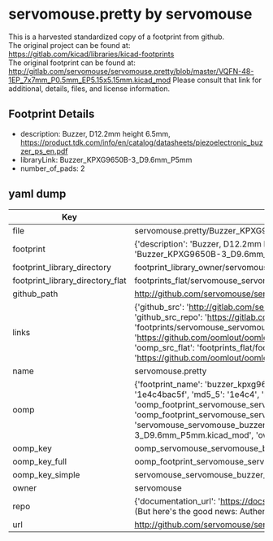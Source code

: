 # servomouse.pretty by servomouse  
This is a harvested standardized copy of a footprint from github.  
The original project can be found at:  
https://gitlab.com/kicad/libraries/kicad-footprints  
The original footprint can be found at:
http://gitlab.com/servomouse/servomouse.pretty/blob/master/VQFN-48-1EP_7x7mm_P0.5mm_EP5.15x5.15mm.kicad_mod
Please consult that link for additional, details, files, and license information.  
## Footprint Details
* description: Buzzer, D12.2mm height 6.5mm, https://product.tdk.com/info/en/catalog/datasheets/piezoelectronic_buzzer_ps_en.pdf  
* libraryLink: Buzzer_KPXG9650B-3_D9.6mm_P5mm  
* number_of_pads: 2  
## yaml dump  
| Key | Value |  
| --- | --- |  
| file | servomouse.pretty/Buzzer_KPXG9650B-3_D9.6mm_P5mm.kicad_mod |  
| footprint | {'description': 'Buzzer, D12.2mm height 6.5mm, https://product.tdk.com/info/en/catalog/datasheets/piezoelectronic_buzzer_ps_en.pdf', 'libraryLink': 'Buzzer_KPXG9650B-3_D9.6mm_P5mm', 'number_of_pads': 2} |  
| footprint_library_directory | footprint_library_owner/servomouse_servomouse.pretty |  
| footprint_library_directory_flat | footprints_flat/servomouse_servomouse_buzzer_kpxg9650b_3_d9_6mm_p5mm/working |  
| github_path | http://github.com/servomouse/servomouse.pretty/blob/master/Buzzer_KPXG9650B-3_D9.6mm_P5mm.kicad_mod |  
| links | {'github_src': 'http://gitlab.com/servomouse/servomouse.pretty/blob/master/VQFN-48-1EP_7x7mm_P0.5mm_EP5.15x5.15mm.kicad_mod', 'github_src_repo': 'https://gitlab.com/kicad/libraries/kicad-footprints', 'oomp_bot': 'footprints/servomouse_servomouse_buzzer_kpxg9650b_3_d9_6mm_p5mm/working', 'oomp_bot_github': 'https://github.com/oomlout/oomlout_oomp_footprint_bot/tree/main/footprints/servomouse_servomouse_buzzer_kpxg9650b_3_d9_6mm_p5mm/working', 'oomp_src_flat': 'footprints_flat/footprints_flat/servomouse_servomouse_buzzer_kpxg9650b_3_d9_6mm_p5mm/working', 'oomp_src_flat_github': 'https://github.com/oomlout/oomlout_oomp_footprint_src/tree/main/footprints_flat/servomouse_servomouse_buzzer_kpxg9650b_3_d9_6mm_p5mm/working'} |  
| name | servomouse.pretty |  
| oomp | {'footprint_name': 'buzzer_kpxg9650b_3_d9_6mm_p5mm', 'library_name': 'servomouse', 'md5': '1e4c4bac5f1d58637d4868819e558424', 'md5_10': '1e4c4bac5f', 'md5_5': '1e4c4', 'md5_6': '1e4c4b', 'oomp_key': 'oomp_servomouse_servomouse_buzzer_kpxg9650b_3_d9_6mm_p5mm', 'oomp_key_extra': 'oomp_footprint_servomouse_servomouse_buzzer_kpxg9650b_3_d9_6mm_p5mm', 'oomp_key_full': 'oomp_footprint_servomouse_servomouse_buzzer_kpxg9650b_3_d9_6mm_p5mm_1e4c4b', 'oomp_key_simple': 'servomouse_servomouse_buzzer_kpxg9650b_3_d9_6mm_p5mm', 'original_filename': 'servomouse.pretty/Buzzer_KPXG9650B-3_D9.6mm_P5mm.kicad_mod', 'owner_name': 'servomouse'} |  
| oomp_key | oomp_servomouse_servomouse_buzzer_kpxg9650b_3_d9_6mm_p5mm |  
| oomp_key_full | oomp_footprint_servomouse_servomouse_buzzer_kpxg9650b_3_d9_6mm_p5mm |  
| oomp_key_simple | servomouse_servomouse_buzzer_kpxg9650b_3_d9_6mm_p5mm |  
| owner | servomouse |  
| repo | {'documentation_url': 'https://docs.github.com/rest/overview/resources-in-the-rest-api#rate-limiting', 'message': "API rate limit exceeded for 84.66.173.59. (But here's the good news: Authenticated requests get a higher rate limit. Check out the documentation for more details.)"} |  
| url | http://github.com/servomouse/servomouse.pretty |  

